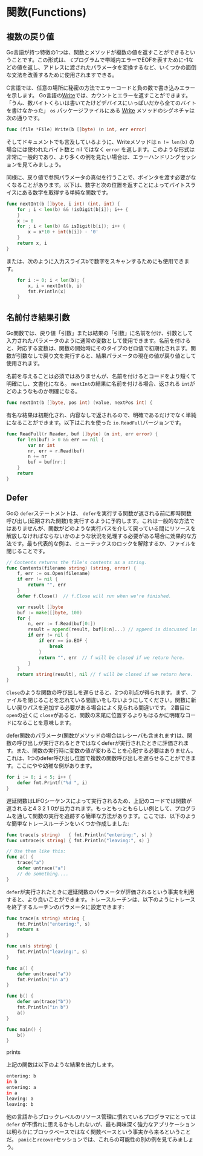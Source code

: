 # 関数(Functions)

## 複数の戻り値

Go言語が持つ特徴の1つは、関数とメソッドが複数の値を返すことができるということです。この形式は、 `C`プログラムで帯域内エラーでEOFを表すために-1などの値を返し、アドレスに渡されたパラメータを変換するなど、いくつかの面倒な文法を改善するために使用されますできる。


C言語では、任意の場所に秘密の方法でエラーコードと負の数で書き込みエラーを示します。 Go言語の[Write](https://golang.org/pkg/os/#File.Write)では、カウントとエラーを返すことができます。 「うん、数バイトくらいは書いてたけどデバイスにいっぱいだから全てのバイトを書けなかった」 `os` パッケージファイルにある [Write](https://golang.org/pkg/os/#File.Write) メソッドのシグネチャは次の通りです。

```go
func (file *File) Write(b []byte) (n int, err error)
```

そしてドキュメントでも言及しているように、Writeメソッドは `n != len(b)` の場合には使われたバイト数と nil ではなく `error` を返します。このような形式は非常に一般的であり、より多くの例を見たい場合は、エラーハンドリングセッションを見てみましょう。

同様に、戻り値で参照パラメータの真似を行うことで、ポインタを渡す必要がなくなることがあります。以下は、数字と次の位置を返すことによってバイトスライスにある数字を取得する単純な関数です。

```go
func nextInt(b []byte, i int) (int, int) {
    for ; i < len(b) && !isDigit(b[i]); i++ {
    }
    x := 0
    for ; i < len(b) && isDigit(b[i]); i++ {
        x = x*10 + int(b[i]) - '0'
    }
    return x, i
}
```

または、次のように入力スライスbで数字をスキャンするためにも使用できます。

```go
    for i := 0; i < len(b); {
        x, i = nextInt(b, i)
        fmt.Println(x)
    }
```

## 名前付き結果引数


Go関数では、戻り値「引数」または結果の「引数」に名前を付け、引数として入力されたパラメータのように通常の変数として使用できます。名前を付けると、対応する変数は、関数の開始時にそのタイプのゼロ値で初期化されます。関数が引数なしで戻り文を実行すると、結果パラメータの現在の値が戻り値として使用されます。

名前を与えることは必須ではありませんが、名前を付けるとコードをより短くて明確にし、文書化になる。 `nextInt`の結果に名前を付ける場合、返される `int`がどのようなものか明確になる。

```go
func nextInt(b []byte, pos int) (value, nextPos int) {
```

有名な結果は初期化され、内容なしで返されるので、明確であるだけでなく単純になることができます。以下はこれを使った `io.ReadFull`バージョンです。

```go
func ReadFull(r Reader, buf []byte) (n int, err error) {
    for len(buf) > 0 && err == nil {
        var nr int
        nr, err = r.Read(buf)
        n += nr
        buf = buf[nr:]
    }
    return
}
```

## Defer

Goの `defer`ステートメントは、 `defer`を実行する関数が返される前に即時関数呼び出し(延期された関数)を実行するように予約します。これは一般的な方法ではありませんが、関数がどのような実行パスを介して戻っている間にリソースを解放しなければならないかのような状況を処理する必要がある場合に効果的な方法です。最も代表的な例は、ミューテックスのロックを解除するか、ファイルを閉じることです。

```go
// Contents returns the file's contents as a string.
func Contents(filename string) (string, error) {
    f, err := os.Open(filename)
    if err != nil {
        return "", err
    }
    defer f.Close()  // f.Close will run when we're finished.

    var result []byte
    buf := make([]byte, 100)
    for {
        n, err := f.Read(buf[0:])
        result = append(result, buf[0:n]...) // append is discussed later.
        if err != nil {
            if err == io.EOF {
                break
            }
            return "", err  // f will be closed if we return here.
        }
    }
    return string(result), nil // f will be closed if we return here.
}
```


`Close`のような関数の呼び出しを遅らせると、2つの利点が得られます。まず、ファイルを閉じることを忘れている間違いをしないようにしてください。関数に新しい戻りパスを追加する必要がある場合によく見られる間違いです。 2番目に `open`の近くに `close`があると、関数の末尾に位置するよりもはるかに明確なコードになることを意味します。


defer関数のパラメータ(関数がメソッドの場合はレシーバも含まれます)は、関数の呼び出しが実行されるときではなくdeferが実行されたときに評価されます。また、関数の実行時に変数の値が変わることを心配する必要はありません。これは、1つのdefer呼び出し位置で複数の関数呼び出しを遅らせることができます。ここにやや幼稚な例があります。

```go
for i := 0; i < 5; i++ {
    defer fmt.Printf("%d ", i)
}
```

遅延関数はLIFOシーケンスによって実行されるため、上記のコードでは関数が返されると4 3 2 1 0が出力されます。もっともっともらしい例として、プログラムを通して関数の実行を追跡する簡単な方法があります。ここでは、以下のような簡単なトレースルーチンをいくつか作成しました:

```go
func trace(s string)   { fmt.Println("entering:", s) }
func untrace(s string) { fmt.Println("leaving:", s) }

// Use them like this:
func a() {
    trace("a")
    defer untrace("a")
    // do something....
}
```


`defer`が実行されたときに遅延関数のパラメータが評価されるという事実を利用すると、より良いことができます。トレースルーチンは、以下のようにトレースを終了するルーチンのパラメータに設定できます:

```go
func trace(s string) string {
    fmt.Println("entering:", s)
    return s
}

func un(s string) {
    fmt.Println("leaving:", s)
}

func a() {
    defer un(trace("a"))
    fmt.Println("in a")
}

func b() {
    defer un(trace("b"))
    fmt.Println("in b")
    a()
}

func main() {
    b()
}
```

prints

上記の関数は以下のような結果を出力します。

```sh
entering: b
in b
entering: a
in a
leaving: a
leaving: b
```


他の言語からブロックレベルのリソース管理に慣れているプログラマにとっては `defer` が不慣れに思えるかもしれないが、最も興味深く強力なアプリケーションは明らかにブロックベースではなく関数ベースという事実から来るということだ。 `panic`と`recover`セッションでは、これらの可能性の別の例を見てみましょう。
